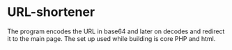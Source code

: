 # URL-shortener
The program encodes the URL in base64 and later on decodes and redirect it to the main page. The set up used while building is core PHP and html.  
